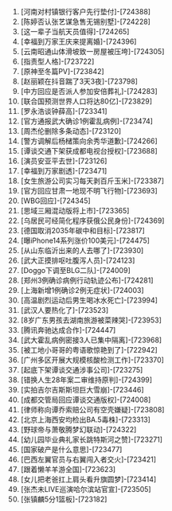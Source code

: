 
1. [河南对村镇银行客户先行垫付]-[724388]
1. [陈婷否认张艺谋急售无锡别墅]-[724228]
1. [这一辈子当航天员值得]-[724265]
1. [幸福到万家王庆来提离婚]-[724396]
1. [云南昭通山体滑坡致一房屋被压垮]-[724305]
1. [指责型人格]-[723722]
1. [原神至冬篇PV]-[723842]
1. [赵丽颖在抖音踹了3天3夜]-[723798]
1. [中方回应是否派人参加安倍葬礼]-[724283]
1. [联合国预测世界人口将达80亿]-[723829]
1. [罗永浩谈钟薛高]-[723341]
1. [官方通报武大确诊1例霍乱病例]-[723474]
1. [周杰伦删除多条动态]-[723120]
1. [警方调解后杨槠策向余秀华道歉]-[724266]
1. [谭谈交通下架获成都电视台授权]-[723688]
1. [演员安亚平去世]-[723126]
1. [幸福到万家剧透]-[723471]
1. [女生旅游公司实习每天剥百斤玉米]-[723387]
1. [官方回应甘肃一地现不明飞行物]-[723693]
1. [WBG回应]-[724345]
1. [思域三厢混动版将上市]-[723365]
1. [乌居民可经简化程序获俄公民身份]-[724369]
1. [德国取消2035年碳中和目标]-[723817]
1. [曝iPhone14系列涨价100美元]-[724475]
1. [从山东临沂出来的人去哪了]-[723930]
1. [武大正摸排呕吐腹泻人员]-[724123]
1. [Doggo下调至BLG二队]-[724009]
1. [郑州3例确诊病例行动轨迹公布]-[724281]
1. [上海新增1例确诊2例无症状]-[724003]
1. [高温剧烈运动后男生喝冰水死亡]-[723994]
1. [武汉人要热化了]-[723523]
1. [8岁广东男孩去湖南旅游被菜辣哭]-[723953]
1. [腾讯奔驰达成合作]-[724447]
1. [武大霍乱病例密接3人已集中隔离]-[723968]
1. [被工地小哥哥的粤语歌惊艳到了]-[722942]
1. [广州多区开展大规模核酸检测工作]-[723370]
1. [起底下架谭谈交通涉事公司]-[723275]
1. [错换人生28年案二审维持原判]-[724399]
1. [实拍吉尔吉斯斯坦巨大雪崩]-[723446]
1. [成都交管局回应谭谈交通版权]-[724008]
1. [律师称向谭乔索赔公司有空壳嫌疑]-[723808]
1. [北京上海西安均检出BA.5毒株]-[723313]
1. [野球帝与萧敬腾梦幻联动]-[724322]
1. [幼儿园毕业典礼家长跳特斯河之赞]-[723271]
1. [国家破产是什么意思]-[723477]
1. [巴西左翼官员与右翼闯入者交火]-[723421]
1. [跟着懒羊羊游全国]-[723623]
1. [女儿把老爸扛上肩头看升旗圆梦]-[723414]
1. [张杰未LIVE巡演哈尔滨站官宣]-[723505]
1. [张镇麟5分1篮板]-[723182]